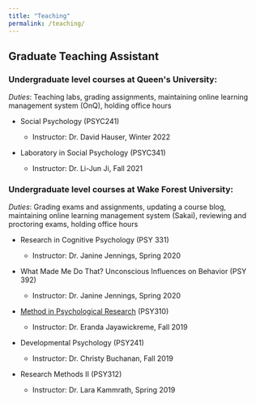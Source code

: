 ```yaml
---
title: "Teaching"
permalink: /teaching/
---
```


## Graduate Teaching Assistant
### Undergraduate level courses at Queen's University:
*Duties*: Teaching labs, grading assignments, maintaining online learning management system (OnQ), holding office hours

- Social Psychology (PSYC241)
  - Instructor: Dr. David Hauser, Winter 2022

- Laboratory in Social Psychology (PSYC341)
  - Instructor: Dr. Li-Jun Ji, Fall 2021
  
### Undergraduate level courses at Wake Forest University:
*Duties*: Grading exams and assignments, updating a course blog, maintaining online learning management system (Sakai), reviewing and proctoring exams, holding office hours

- Research in Cognitive Psychology (PSY 331)
  - Instructor: Dr. Janine Jennings, Spring 2020

- What Made Me Do That? Unconscious Influences on Behavior (PSY 392)
  - Instructor: Dr. Janine Jennings, Spring 2020

- [Method in Psychological Research](https://wfupsy310fall2019.home.blog/) (PSY310)
  - Instructor: Dr. Eranda Jayawickreme, Fall 2019

- Developmental Psychology (PSY241)
  - Instructor: Dr. Christy Buchanan, Fall 2019

- Research Methods II (PSY312)
  - Instructor: Dr. Lara Kammrath, Spring 2019